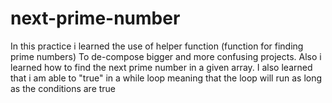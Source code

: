 # next-prime-number
In this practice i learned the use of helper function (function for finding prime numbers) 
To de-compose bigger and more confusing projects. Also i learned how to find the next prime number in a given array.
I also learned that i am able to "true" in a while loop meaning that the loop will run as long as the conditions are true
